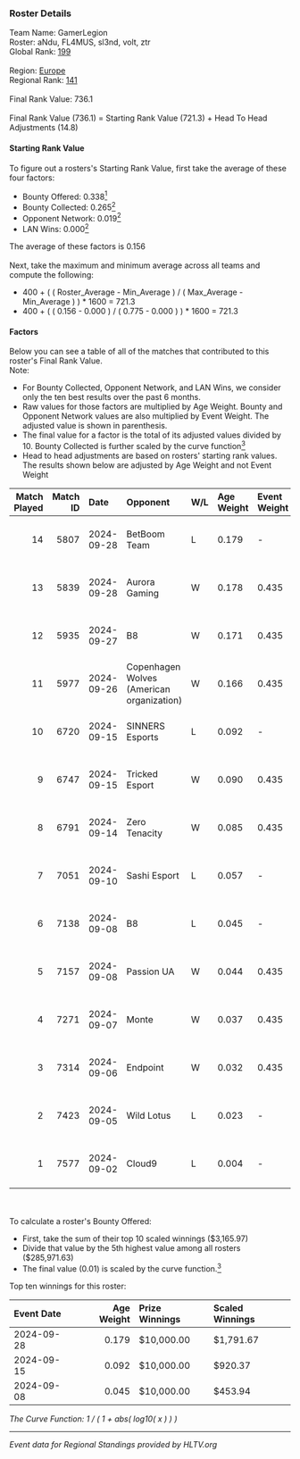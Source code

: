 ### Roster Details<br />
Team Name: GamerLegion<br />
Roster: aNdu, FL4MUS, sl3nd, volt, ztr<br />
Global Rank: [199](../../standings_global_2025_02_28.md)<br />
<br />
Region: [Europe]( ../../standings_europe_2025_02_28.md)<br />
Regional Rank: [141]( ../../standings_europe_2025_02_28.md)<br />
<br />
Final Rank Value:  736.1<br />
<br />
Final Rank Value (736.1) = Starting Rank Value (721.3) + Head To Head Adjustments (14.8)<br />

#### Starting Rank Value<br />
To figure out a rosters's Starting Rank Value, first take the average of these four factors:<br />
- Bounty Offered: 0.338[<sup>1</sup>](#table2)
- Bounty Collected: 0.265[<sup>2</sup>](#table1)
- Opponent Network: 0.019[<sup>2</sup>](#table1)
- LAN Wins: 0.000[<sup>2</sup>](#table1)

The average of these factors is 0.156<br />
<br />
Next, take the maximum and minimum average across all teams and compute the following:<br />
- 400 + ( ( Roster_Average - Min_Average ) / ( Max_Average - Min_Average ) ) * 1600 = 721.3
- 400 + ( ( 0.156 - 0.000 ) / ( 0.775 - 0.000 ) ) * 1600 = 721.3


#### Factors<br />
Below you can see a table of all of the matches that contributed to this roster's Final Rank Value.<br />
Note:<br />

- For Bounty Collected, Opponent Network, and LAN Wins, we consider only the ten best results over the past 6 months.
- Raw values for those factors are multiplied by Age Weight. Bounty and Opponent Network values are also multiplied by Event Weight. The adjusted value is shown in parenthesis.
- The final value for a factor is the total of its adjusted values divided by 10. Bounty Collected is further scaled by the curve function[<sup>3</sup>](#curveFunction)
- Head to head adjustments are based on rosters' starting rank values. The results shown below are adjusted by Age Weight and not Event Weight
<span id="table1"></span><br />


| Match Played | Match ID | Date       | Opponent                                  | W/L | Age Weight | Event Weight | Bounty Collected | Opponent Network | LAN Wins  | H2H Adj. | Roster                         |
| -: | -: | :- | :- | :- | :- | :- | :- | :- | :- | -: | :- |
|           14 |     5807 | 2024-09-28 | BetBoom Team                              | L   | 0.179      | -            | -                | -                | -         |    -0.77 | aNdu, FL4MUS, sl3nd, volt, ztr |
|           13 |     5839 | 2024-09-28 | Aurora Gaming                             | W   | 0.178      | 0.435        | 0.023 (0.002)    | 0.599 (0.046)    | 0 (0.000) |     3.86 | aNdu, FL4MUS, sl3nd, volt, ztr |
|           12 |     5935 | 2024-09-27 | B8                                        | W   | 0.171      | 0.435        | 0.148 (0.011)    | 0.828 (0.061)    | 0 (0.000) |     5.04 | aNdu, FL4MUS, sl3nd, volt, ztr |
|           11 |     5977 | 2024-09-26 | Copenhagen Wolves (American organization) | W   | 0.166      | 0.435        | 0.000 (0.000)    | 0.075 (0.005)    | 0 (0.000) |     1.52 | aNdu, FL4MUS, sl3nd, volt, ztr |
|           10 |     6720 | 2024-09-15 | SINNERS Esports                           | L   | 0.092      | -            | -                | -                | -         |    -0.47 | aNdu, FL4MUS, sl3nd, volt, ztr |
|            9 |     6747 | 2024-09-15 | Tricked Esport                            | W   | 0.090      | 0.435        | 0.040 (0.002)    | 0.628 (0.025)    | 0 (0.000) |     1.93 | aNdu, FL4MUS, sl3nd, volt, ztr |
|            8 |     6791 | 2024-09-14 | Zero Tenacity                             | W   | 0.085      | 0.435        | 0.033 (0.001)    | 0.842 (0.031)    | 0 (0.000) |     1.90 | aNdu, FL4MUS, sl3nd, volt, ztr |
|            7 |     7051 | 2024-09-10 | Sashi Esport                              | L   | 0.057      | -            | -                | -                | -         |    -0.28 | aNdu, FL4MUS, sl3nd, volt, ztr |
|            6 |     7138 | 2024-09-08 | B8                                        | L   | 0.045      | -            | -                | -                | -         |    -0.09 | aNdu, FL4MUS, sl3nd, volt, ztr |
|            5 |     7157 | 2024-09-08 | Passion UA                                | W   | 0.044      | 0.435        | 0.029 (0.001)    | 0.544 (0.010)    | 0 (0.000) |     1.08 | aNdu, FL4MUS, sl3nd, volt, ztr |
|            4 |     7271 | 2024-09-07 | Monte                                     | W   | 0.037      | 0.435        | 0.035 (0.001)    | 0.263 (0.004)    | 0 (0.000) |     0.81 | aNdu, FL4MUS, sl3nd, volt, ztr |
|            3 |     7314 | 2024-09-06 | Endpoint                                  | W   | 0.032      | 0.435        | 0.010 (0.000)    | 0.417 (0.006)    | 0 (0.000) |     0.61 | aNdu, FL4MUS, sl3nd, volt, ztr |
|            2 |     7423 | 2024-09-05 | Wild Lotus                                | L   | 0.023      | -            | -                | -                | -         |    -0.32 | aNdu, FL4MUS, sl3nd, volt, ztr |
|            1 |     7577 | 2024-09-02 | Cloud9                                    | L   | 0.004      | -            | -                | -                | -         |    -0.05 | aNdu, FL4MUS, sl3nd, volt, ztr |

<br />
<span id="table2"></span><br />
To calculate a roster's Bounty Offered:<br />

- First, take the sum of their top 10 scaled winnings ($3,165.97)
- Divide that value by the 5th highest value among all rosters ($285,971.63)
- The final value (0.01) is scaled by the curve function.[<sup>3</sup>](#curveFunction)

Top ten winnings for this roster:<br />

| Event Date | Age Weight | Prize Winnings | Scaled Winnings |
| :- | -: | :- | :- |
| 2024-09-28 |      0.179 | $10,000.00     | $1,791.67       |
| 2024-09-15 |      0.092 | $10,000.00     | $920.37         |
| 2024-09-08 |      0.045 | $10,000.00     | $453.94         |


<span id="curveFunction"></span>_The Curve Function: 1 / ( 1 + abs( log10( x ) ) )_<br />

---
_Event data for Regional Standings provided by HLTV.org_<br />
